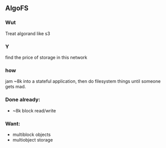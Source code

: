 ## AlgoFS
### Wut
Treat algorand like s3
### Y
find the price of storage in this network
### how
jam ~8k into a stateful application, then do filesystem things until someone gets mad.
### Done already:
* ~8k block read/write
### Want:
* multiblock objects
* multiobject storage
